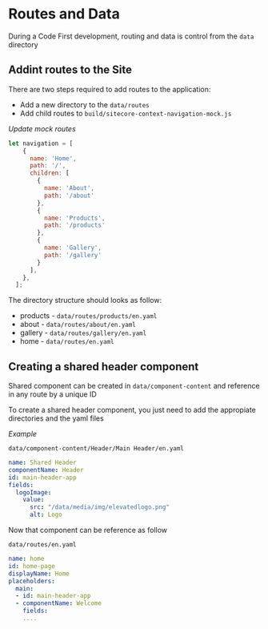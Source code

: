 
# Routes and Data

During a Code First development, routing and data is control from the `data` directory

## Addint routes to the Site

There are two steps required to add routes to the application:
- Add a new directory to the `data/routes`
- Add child routes to `build/sitecore-context-navigation-mock.js`

*Update mock routes*

```javascript
let navigation = [
    {
      name: 'Home',
      path: '/',
      children: [
        {
          name: 'About',
          path: '/about'
        },
        {
          name: 'Products',
          path: '/products'
        },
        {
          name: 'Gallery',
          path: '/gallery'
        }
      ],
    },
  ];
```

The directory structure should looks as follow:
- products - `data/routes/products/en.yaml`
- about - `data/routes/about/en.yaml`
- gallery - `data/routes/gallery/en.yaml`
- home - `data/routes/en.yaml`

## Creating a shared header component

Shared component can be created in `data/component-content` and reference in any route by a unique ID

To create a shared header component, you just need to add the appropiate directories and the yaml files

*Example*

`data/component-content/Header/Main Header/en.yaml`

```yaml
name: Shared Header
componentName: Header
id: main-header-app
fields:
  logoImage:
    value:
      src: "/data/media/img/elevatedlogo.png"
      alt: Logo
```

Now that component can be reference as follow

`data/routes/en.yaml`
```yaml
name: home
id: home-page
displayName: Home
placeholders:
  main:
  - id: main-header-app
  - componentName: Welcome
    fields:
    ....
```